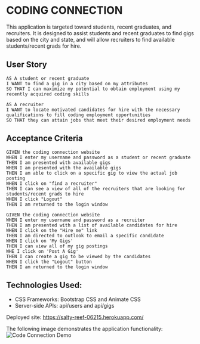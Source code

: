 # CODING CONNECTION

This application is targeted toward students, recent graduates, and recruiters.  It is designed to assist students and recent graduates to find gigs based on the city and state, and will allow recruiters to find available students/recent grads for hire.


## User Story
```
AS A student or recent graduate
I WANT to find a gig in a city based on my attributes
SO THAT I can maximize my potential to obtain employment using my recently acquired coding skills

AS A recruiter
I WANT to locate motivated candidates for hire with the necessary qualifications to fill coding employment opportunities
SO THAT they can attain jobs that meet their desired employment needs
```

## Acceptance Criteria

```
GIVEN the coding connection website
WHEN I enter my username and password as a student or recent graduate
THEN I am presented with available gigs
WHEN I am presented with the available gigs
THEN I am able to click on a specific gig to view the actual job posting
WHEN I click on "find a recruiter"
THEN I can see a view of all of the recruiters that are looking for students/recent grads to hire
WHEN I click "Logout"
THEN I am returned to the login window

GIVEN the coding connection website
WHEN I enter my username and password as a recruiter
THEN I am presented with a list of available candidates for hire
WHEN I click on the "Hire me" link
THEN I am directed to outlook to email a specific candidate
WHEN I click on 'My Gigs'
THEN I can view all of my gig postings
WHE I click on 'Post A Gig'
THEN I can create a gig to be viewed by the candidates
WHEN I click the "Logout" button
THEN I am returned to the login window
```
## Technologies Used: 
* CSS Frameworks: Bootstrap CSS and Animate CSS
* Server-side APIs: api/users and api/gigs

Deployed site: https://salty-reef-06215.herokuapp.com/ 

The following image demonstrates the application functionality:
![Code Connection Demo](https://github.com/haverab/Project2)